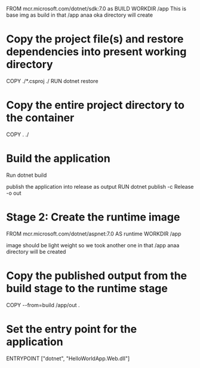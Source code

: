 FROM mcr.microsoft.com/dotnet/sdk:7.0 as BUILD
WORKDIR /app
This is base img as build in that /app anaa oka directory will create 

# Copy the project file(s) and restore dependencies into present working directory
COPY ./*.csproj ./
RUN dotnet restore

# Copy the entire project directory to the container
COPY . ./

# Build the application
Run dotnet build

publish the application into release as output
RUN dotnet publish -c Release -o out

# Stage 2: Create the runtime image
FROM mcr.microsoft.com/dotnet/aspnet:7.0 AS runtime
WORKDIR /app

image should be light weight so we took another one in that /app anaa directory will be created

# Copy the published output from the build stage to the runtime stage
COPY --from=build /app/out .

# Set the entry point for the application
ENTRYPOINT ["dotnet", "HelloWorldApp.Web.dll"]




